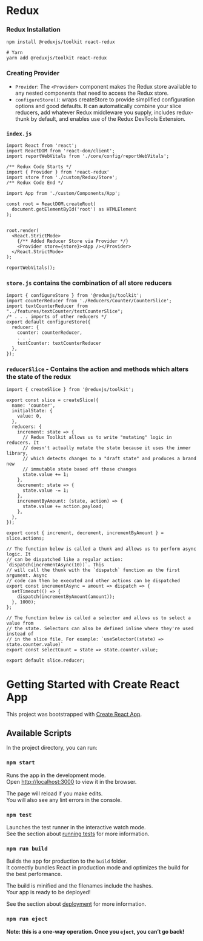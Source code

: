 # Redux

### Redux Installation

```
npm install @reduxjs/toolkit react-redux

# Yarn
yarn add @reduxjs/toolkit react-redux
```

### Creating Provider
* `Provider`: The `<Provider>` component makes the Redux store available to any nested components that need to access the Redux store.
* `configureStore()`: wraps createStore to provide simplified configuration options and good defaults. It can automatically combine your slice reducers, add whatever Redux middleware you supply, includes redux-thunk by default, and enables use of the Redux DevTools Extension.

### `index.js`
```
import React from 'react';
import ReactDOM from 'react-dom/client';
import reportWebVitals from './core/config/reportWebVitals';

/** Redux Code Starts */
import { Provider } from 'react-redux'
import store from './custom/Redux/Store';
/** Redux Code End */

import App from './custom/Components/App';

const root = ReactDOM.createRoot(
  document.getElementById('root') as HTMLElement
);


root.render(
  <React.StrictMode>
    {/** Added Reducer Store via Provider */}
    <Provider store={store}><App /></Provider>
  </React.StrictMode>
);

reportWebVitals();
```
### `store.js` contains the combination of all store reducers

```
import { configureStore } from '@reduxjs/toolkit';
import counterReducer from './Reducers/Counter/CounterSlice';
import textCounterReducer from "../features/textCounter/textCounterSlice";
/* . . . imports of other reducers */
export default configureStore({
  reducer: {
    counter: counterReducer,
    . . .
    textCounter: textCounterReducer
  },
});

```

### `reducerSlice` - Contains the action and methods which alters the state of the redux

```
import { createSlice } from '@reduxjs/toolkit';

export const slice = createSlice({
  name: 'counter',
  initialState: {
    value: 0,
  },
  reducers: {
    increment: state => {
      // Redux Toolkit allows us to write "mutating" logic in reducers. It
      // doesn't actually mutate the state because it uses the immer library,
      // which detects changes to a "draft state" and produces a brand new
      // immutable state based off those changes
      state.value += 1;
    },
    decrement: state => {
      state.value -= 1;
    },
    incrementByAmount: (state, action) => {
      state.value += action.payload;
    },
  },
});

export const { increment, decrement, incrementByAmount } = slice.actions;

// The function below is called a thunk and allows us to perform async logic. It
// can be dispatched like a regular action: `dispatch(incrementAsync(10))`. This
// will call the thunk with the `dispatch` function as the first argument. Async
// code can then be executed and other actions can be dispatched
export const incrementAsync = amount => dispatch => {
  setTimeout(() => {
    dispatch(incrementByAmount(amount));
  }, 1000);
};

// The function below is called a selector and allows us to select a value from
// the state. Selectors can also be defined inline where they're used instead of
// in the slice file. For example: `useSelector((state) => state.counter.value)`
export const selectCount = state => state.counter.value;

export default slice.reducer;

```

# Getting Started with Create React App

This project was bootstrapped with [Create React App](https://github.com/facebook/create-react-app).

## Available Scripts

In the project directory, you can run:

### `npm start`

Runs the app in the development mode.\
Open [http://localhost:3000](http://localhost:3000) to view it in the browser.

The page will reload if you make edits.\
You will also see any lint errors in the console.

### `npm test`

Launches the test runner in the interactive watch mode.\
See the section about [running tests](https://facebook.github.io/create-react-app/docs/running-tests) for more information.

### `npm run build`

Builds the app for production to the `build` folder.\
It correctly bundles React in production mode and optimizes the build for the best performance.

The build is minified and the filenames include the hashes.\
Your app is ready to be deployed!

See the section about [deployment](https://facebook.github.io/create-react-app/docs/deployment) for more information.

### `npm run eject`

**Note: this is a one-way operation. Once you `eject`, you can’t go back!**
